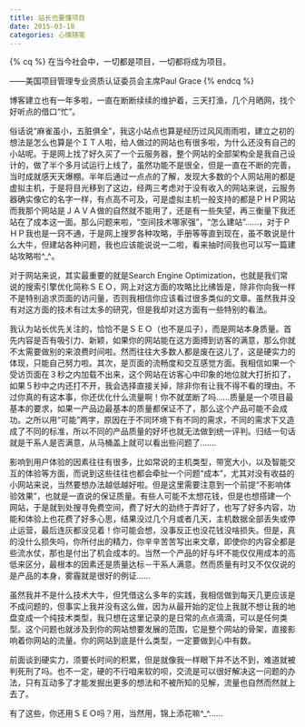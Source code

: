 ```yaml
---
title: 站长也要懂项目
date: 2015-03-18
categories: 心情随笔
---
```


{% cq %}
在当今社会中，一切都是项目，一切都将成为项目。

——美国项目管理专业资质认证委员会主席Paul Grace
{% endcq %}

博客建立也有一年多啦，一直在断断续续的维护着，三天打渔，几个月晒网，找个好听点的借口“忙”。

<!--more-->

俗话说“麻雀虽小，五脏俱全”，我这小站点也算是经历过风风雨雨啦，建立之初的想法是怎么也算是个ＩＴ人啦，给人做过的网站也有很多啦，为什么还没有自己的小站呢。于是网上找了好久买了一个云服务器，整个网站的全部架构全是我自己设计的，做了半个多月试运行上线了，虽然功能不是很全，但是一直在不断的完善，当时成就感天天爆棚。半年后通过一点点的了解，发现大多数的个人网站用的都是虚拟主机，于是将目光移到了这边，经两三考虑对于没有收入的网站来说，云服务器确实像它的名字一样，有点高不可及，可是虚拟主机一般支持的都是ＰＨＰ网站而我那个网站是ＪＡＶＡ做的自然就不能用了，还是有一些失望，再三衡量下我还站在了成本这一面。那么问题来啦，“空间技术哪家强”，“怎么建站”……，对于ＰＨＰ我也是一窍不通，于是网上搜罗各种攻略，手册等等直到现在，虽不敢说是什么大牛，但建站各种问题，我也应该能说说一二啦，看来抽时间我也可以写一篇建站攻略啦^_^。


对于网站来说，其实最重要的就是Search Engine Optimization，也就是我们常说的搜索引擎优化简称ＳＥＯ，网上对这方面的攻略比比绋皆是，除非你向我一样不是特别追求页面的访问量，否则我相信你应该看过很多类似的文章。虽然我并没有对这方面的技术有过太多的研究，但是我却对这方面有一些特别的看法。

我认为站长优先关注的，恰恰不是ＳＥＯ（也不是瓜子），而是网站本身质量。首先内容是否有吸引力、新颖，如果你的网站能在这方面搏到访客的满意，那么你就不太需要做别的来浪费时间啦。然而往往大多数人都是废在这儿了，这是硬实力的体现，只能自己努力啦。其次，是页面的流畅度和交互感觉方面。我相信如果一个受访页面在３秒之内加载不出来，这个网站在访客心中印象的地位就大打折扣了，如果５秒中之内还打不开，我会选择直接关掉，除非你有让我不得不看的理由。不过你真的有这本事，你还优化什么流量啊！你不就垄断了吗……质量是一个项目最基本的要求，如果一产品边最基本的质量都保证不了，那么这个产品可能不会成功。之所以用“可能”两字，原因在于不同环境下有不同的需求，不同的需求下又造成了不同的标准，所以不同的产品质量的好坏也就无法做到统一评判。归结一句话就是干系人是否满意，从马桶盖上就可以看出些问题了…….

影响到用户体验的因素往往有很多，比如常说的主机类型，带宽大小，以及智能交互的体验等方面，而说到这些往往也都会牵扯一个问题“成本”，尤其对没有收益的小网站来说，当然要想办法越低越好啦。但是这里需要注意到一个前提“不影响体验效果”，也就是一直说的保证质量。有些人可能不太想花钱，但是也想搭建一个网站，于是就到处搜寻免费空间，费了好大的劲终于弄好了，也写了好多内容，功能和体验上也花费了好多心思，结果没过几个月或者几天，主机数据全部丢失或停止运营，最后连灰都没见着！你可能会想，没事反正也没花钱没啥损失。但是，真的没什么损失吗，你所付出的精力，你辛辛苦苦写出来文章，即使你的内容全都是些流水仗，那也是付出了机会成本的。当然一个产品的好与坏不能仅仅用成本的高低来区分，最根本的因素还是质量达标－干系人满意。然而质量有时又不仅仅说的是产品的本身，雾霾就是很好的例证……

虽然我并不是什么技术大牛，但凭借这么多年的实践，我相信做到每天几更应该是不成问题的，但事实上我并没有这么做，因为从最开始的定位上我就不想让我的地盘变成一个纯技术类型，我只想在这里记录的是日常的点点滴滴，可以是任何类型。这个问题也就涉及到你的网站想要发展的范围，它是整个网站的骨架，直接影响着你网站的流量。你的网站到底是什么类型，一定要做到心中有数。

前面谈到硬实力，须要长时间的积累，但是就像我一样眼下并不达不到，难道就被判死刑了吗。也不一定，硬的不行咱来软的呗，交流是可以很好解决这一问题的办法，只有互动多了才能发掘出更多的想法和不被所知的见解，流量也自然而然就上去了。

有了这些，你还用ＳＥＯ吗？用，当然用，锦上添花嘛^_^……



